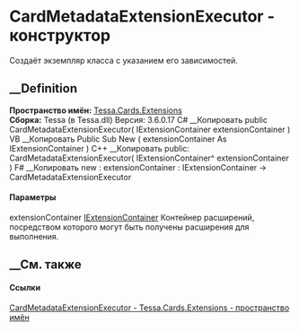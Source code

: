 # CardMetadataExtensionExecutor - конструктор
Создаёт экземпляр класса с указанием его зависимостей.
## __Definition
 **Пространство имён:** [Tessa.Cards.Extensions](N_Tessa_Cards_Extensions.htm)  
 **Сборка:** Tessa (в Tessa.dll) Версия: 3.6.0.17
C# __Копировать
     public CardMetadataExtensionExecutor(
    	IExtensionContainer extensionContainer
    )
VB __Копировать
     Public Sub New ( 
    	extensionContainer As IExtensionContainer
    )
C++ __Копировать
     public:
    CardMetadataExtensionExecutor(
    	IExtensionContainer^ extensionContainer
    )
F# __Копировать
     new : 
            extensionContainer : IExtensionContainer -> CardMetadataExtensionExecutor
#### Параметры
extensionContainer
[IExtensionContainer](T_Tessa_Extensions_IExtensionContainer.htm)
     Контейнер расширений, посредством которого могут быть получены расширения для выполнения. 
## __См. также
#### Ссылки
[CardMetadataExtensionExecutor -
](T_Tessa_Cards_Extensions_CardMetadataExtensionExecutor.htm)
[Tessa.Cards.Extensions - пространство имён](N_Tessa_Cards_Extensions.htm)
